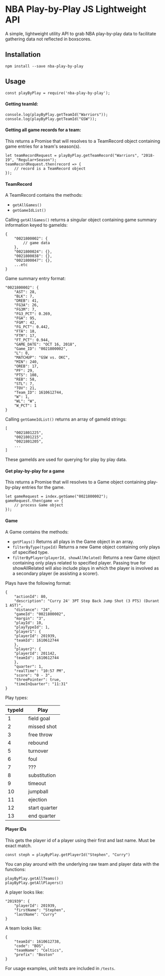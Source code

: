 # NBA Play-by-Play JS Lightweight API

A simple, lightweight utility API to grab NBA play-by-play data to facilitate gathering data not reflected in boxscores.

## Installation

```
npm install --save nba-play-by-play
```

## Usage

```
const playByPlay = require('nba-play-by-play');
```

#### Getting teamId:

```
console.log(playByPlay.getTeamId("Warriors"));
console.log(playByPlay.getTeamId("GSW"));
```

#### Getting all game records for a team:

This returns a Promise that will resolves to a TeamRecord object containing game entries for a team's season(s).

```
let teamRecordRequest = playByPlay.getTeamRecord("Warriors", "2018-19", "Regular+Season");
teamRecordRequest.then(record => {
    // record is a TeamRecord object
});
```

#### TeamRecord

A TeamRecord contains the methods:
- `getAllGames()`
- `getGameIdList()`

Calling `getAllGames()` returns a singular object containing game summary information keyed to gameIds:
```
{
    "0021800002": {
        // game data
    },
    "0021800024": {},
    "0021800038": {},
    "0021800047": {}, 
    ...etc
}
```

Game summary entry format:

```
"0021800002": {
    "AST": 28,
    "BLK": 7,
    "DREB": 41,
    "FG3A": 26,
    "FG3M": 7,
    "FG3_PCT": 0.269,
    "FGA": 95,
    "FGM": 42,
    "FG_PCT": 0.442,
    "FTA": 18,
    "FTM": 17,
    "FT_PCT": 0.944,
    "GAME_DATE": "OCT 16, 2018",
    "Game_ID": "0021800002",
    "L": 0,
    "MATCHUP": "GSW vs. OKC",
    "MIN": 240,
    "OREB": 17,
    "PF": 29,
    "PTS": 108,
    "REB": 58,
    "STL": 7,
    "TOV": 21,
    "Team_ID": 1610612744,
    "W": 1,
    "WL": "W",
    "W_PCT": 1
}
```

Calling `getGameIdList()` returns an array of gameId strings:

```
[
    "0021801225",
    "0021801215",
    "0021801205",
    ...
]
```

These gameIds are used for querying for play by play data.

#### Get play-by-play for a game

This returns a Promise that will resolves to a Game object containing play-by-play entries for the game.

```
let gameRequest = index.getGame("0021800002");
gameRequest.then(game => {
    // process Game object
});
```

#### Game

A Game contains the methods:
- `getPlays()` Returns all plays in the Game object in an array.
- `filterByType(typeId)` Returns a new Game object containing only plays of specified type.
- `filterByPlayer(playerId, showAllRelated)` Returns a new Game object containing only plays related to specified player. Passing true for showAllRelated will also include plays in which the player is involved as a secondary player (ie assisting a scorer).

Plays have the following format:

```
{
    "actionId": 80,
    "description": "Curry 24' 3PT Step Back Jump Shot (3 PTS) (Durant 1 AST)",
    "distance": "24",
    "gameId": "0021800002",
    "margin": "3",
    "playId": 10,
    "playTypeId": 1,
    "player1": {
    "playerId": 201939,
    "teamId": 1610612744
    },
    "player2": {
    "playerId": 201142,
    "teamId": 1610612744
    },
    "quarter": 1,
    "realTime": "10:57 PM",
    "score": "0 - 3",
    "threePointer": true,
    "timeInQuarter": "11:31"
}
```

Play types:

| typeId  | Play     |
|----|---------------|
| 1  | field goal    |
| 2  | missed shot   |
| 3  | free throw    |
| 4  | rebound       |
| 5  | turnover      |
| 6  | foul          |
| 7  | ???           |
| 8  | substitution  |
| 9  | timeout       |
| 10 | jumpball      |
| 11 | ejection      |
| 12 | start quarter |
| 13 | end quarter   |

#### Player IDs

This gets the player id of a player using their first and last name. Must be exact match.

```
const steph = playByPlay.getPlayerId("Stephen", "Curry")
```

You can play around with the underlying raw team and player data with the functions:

```
playByPlay.getAllTeams()
playByPlay.getAllPlayers()
```

A player looks like:

```
"201939": {
    "playerId": 201939,
    "firstName": "Stephen",
    "lastName": "Curry"
}
```

A team looks like:

```
{
    "teamId": 1610612738,
    "code": "BOS",
    "teamName": "Celtics",
    "prefix": "Boston"
}
```

For usage examples, unit tests are included in `/tests`.